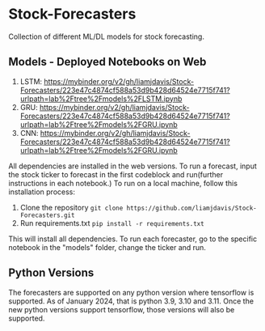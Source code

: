 # Stock-Forecasters
Collection of different ML/DL models for stock forecasting.

## Models - Deployed Notebooks on Web
1. LSTM: https://mybinder.org/v2/gh/liamjdavis/Stock-Forecasters/223e47c4874cf588a53d9b428d64524e7715f741?urlpath=lab%2Ftree%2Fmodels%2FLSTM.ipynb
2. GRU: https://mybinder.org/v2/gh/liamjdavis/Stock-Forecasters/223e47c4874cf588a53d9b428d64524e7715f741?urlpath=lab%2Ftree%2Fmodels%2FGRU.ipynb
3. CNN: https://mybinder.org/v2/gh/liamjdavis/Stock-Forecasters/223e47c4874cf588a53d9b428d64524e7715f741?urlpath=lab%2Ftree%2Fmodels%2FGRU.ipynb

All dependencies are installed in the web versions. To run a forecast, input the stock ticker to forecast in the first codeblock and run(further instructions in each notebook.) To run on a local machine, follow this installation process:

1. Clone the repository
```git clone https://github.com/liamjdavis/Stock-Forecasters.git```
2. Run requirements.txt
```pip install -r requirements.txt```

This will install all dependencies. To run each forecaster, go to the specific notebook in the "models" folder, change the ticker and run. 

## Python Versions
The forecasters are supported on any python version where tensorflow is supported. As of January 2024, that is python 3.9, 3.10 and 3.11. Once the new python versions support tensorflow, those versions will also be supported. 

